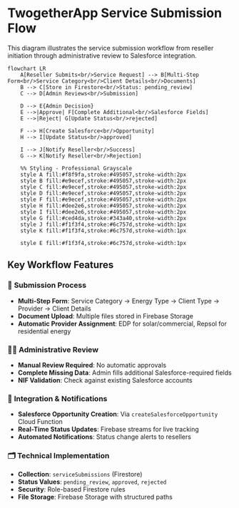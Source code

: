 # TwogetherApp Service Submission Flow

This diagram illustrates the service submission workflow from reseller initiation through administrative review to Salesforce integration.

```mermaid
flowchart LR
    A[Reseller Submits<br/>Service Request] --> B[Multi-Step Form<br/>Service Category<br/>Client Details<br/>Documents]
    B --> C[Store in Firestore<br/>Status: pending_review]
    C --> D[Admin Reviews<br/>Submission]
    
    D --> E{Admin Decision}
    E -->|Approve| F[Complete Additional<br/>Salesforce Fields]
    E -->|Reject| G[Update Status<br/>rejected]
    
    F --> H[Create Salesforce<br/>Opportunity]
    H --> I[Update Status<br/>approved]
    
    I --> J[Notify Reseller<br/>Success]
    G --> K[Notify Reseller<br/>Rejection]
    
    %% Styling - Professional Grayscale
    style A fill:#f8f9fa,stroke:#495057,stroke-width:2px
    style B fill:#e9ecef,stroke:#495057,stroke-width:2px
    style C fill:#e9ecef,stroke:#495057,stroke-width:2px
    style D fill:#e9ecef,stroke:#495057,stroke-width:2px
    style F fill:#e9ecef,stroke:#495057,stroke-width:2px
    style H fill:#dee2e6,stroke:#495057,stroke-width:2px
    style I fill:#dee2e6,stroke:#495057,stroke-width:2px
    style G fill:#ced4da,stroke:#343a40,stroke-width:2px
    style J fill:#f1f3f4,stroke:#6c757d,stroke-width:1px
    style K fill:#f1f3f4,stroke:#6c757d,stroke-width:1px
    
    style E fill:#f1f3f4,stroke:#6c757d,stroke-width:1px
```

## Key Workflow Features

### 📝 **Submission Process**
- **Multi-Step Form**: Service Category → Energy Type → Client Type → Provider → Client Details
- **Document Upload**: Multiple files stored in Firebase Storage
- **Automatic Provider Assignment**: EDP for solar/commercial, Repsol for residential energy

### 👨‍💼 **Administrative Review**
- **Manual Review Required**: No automatic approvals
- **Complete Missing Data**: Admin fills additional Salesforce-required fields
- **NIF Validation**: Check against existing Salesforce accounts

### 🔄 **Integration & Notifications**
- **Salesforce Opportunity Creation**: Via `createSalesforceOpportunity` Cloud Function
- **Real-Time Status Updates**: Firebase streams for live tracking
- **Automated Notifications**: Status change alerts to resellers

### 🗂️ **Technical Implementation**
- **Collection**: `serviceSubmissions` (Firestore)
- **Status Values**: `pending_review`, `approved`, `rejected`
- **Security**: Role-based Firestore rules
- **File Storage**: Firebase Storage with structured paths 